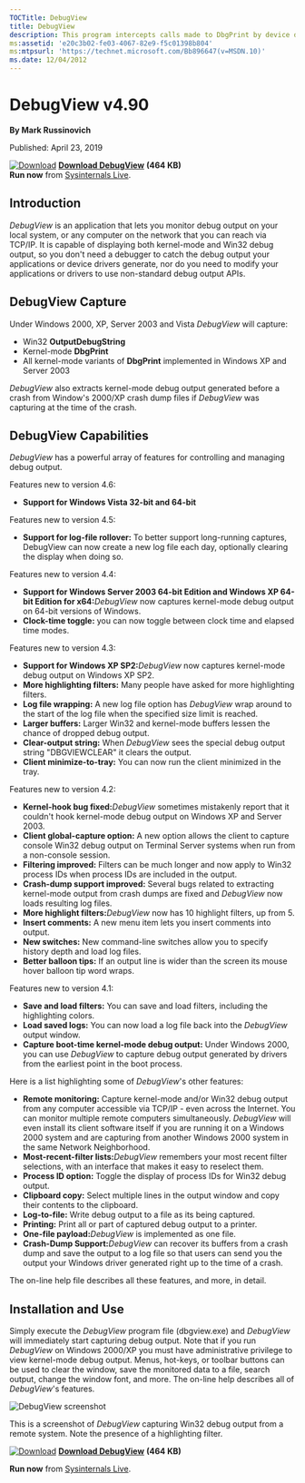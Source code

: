 ```yaml
--- 
TOCTitle: DebugView
title: DebugView
description: This program intercepts calls made to DbgPrint by device drivers and OutputDebugString made by Win32 programs. 
ms:assetid: 'e20c3b02-fe03-4067-82e9-f5c01398b804'
ms:mtpsurl: 'https://technet.microsoft.com/Bb896647(v=MSDN.10)'
ms.date: 12/04/2012
---
```


DebugView v4.90
===============

**By Mark Russinovich**

Published: April 23, 2019

[![Download](/media/landing/sysinternals/download_sm.png)](https://download.sysinternals.com/files/DebugView.zip) [**Download DebugView**](https://download.sysinternals.com/files/DebugView.zip) **(464 KB)**  
**Run now** from [Sysinternals Live](https://live.sysinternals.com/Dbgview.exe).


## Introduction

*DebugView* is an application that lets you monitor debug output on your
local system, or any computer on the network that you can reach via
TCP/IP. It is capable of displaying both kernel-mode and Win32 debug
output, so you don't need a debugger to catch the debug output your
applications or device drivers generate, nor do you need to modify your
applications or drivers to use non-standard debug output APIs.  
  

## DebugView Capture

Under Windows 2000, XP, Server 2003 and Vista *DebugView* will capture:

-   Win32 **OutputDebugString**
-   Kernel-mode **DbgPrint**
-   All kernel-mode variants of **DbgPrint** implemented in Windows XP
    and Server 2003

*DebugView* also extracts kernel-mode debug output generated before a
crash from Window's 2000/XP crash dump files if *DebugView* was
capturing at the time of the crash.  
  

## DebugView Capabilities

*DebugView* has a powerful array of features for controlling and
managing debug output.

Features new to version 4.6:

-   **Support for Windows Vista 32-bit and 64-bit**

Features new to version 4.5:

-   **Support for log-file rollover:** To better support long-running
    captures, DebugView can now create a new log file each day,
    optionally clearing the display when doing so.

Features new to version 4.4:

- <strong>Support for Windows Server 2003 64-bit Edition and Windows XP
  64-bit Edition for x64:</strong>*DebugView* now captures kernel-mode debug
  output on 64-bit versions of Windows.
- **Clock-time toggle:** you can now toggle between clock time and
  elapsed time modes.

Features new to version 4.3:

- **Support for Windows XP SP2:**<em>DebugView</em> now captures kernel-mode
  debug output on Windows XP SP2.
- **More highlighting filters:** Many people have asked for more
  highlighting filters.
- **Log file wrapping:** A new log file option has *DebugView* wrap
  around to the start of the log file when the specified size limit is
  reached.
- **Larger buffers:** Larger Win32 and kernel-mode buffers lessen the
  chance of dropped debug output.
- **Clear-output string:** When *DebugView* sees the special debug
  output string "DBGVIEWCLEAR" it clears the output.
- **Client minimize-to-tray:** You can now run the client minimized in
  the tray.

Features new to version 4.2:

- **Kernel-hook bug fixed:**<em>DebugView</em> sometimes mistakenly report
  that it couldn't hook kernel-mode debug output on Windows XP and
  Server 2003.
- **Client global-capture option:** A new option allows the client to
  capture console Win32 debug output on Terminal Server systems when
  run from a non-console session.
- **Filtering improved:** Filters can be much longer and now apply to
  Win32 process IDs when process IDs are included in the output.
- **Crash-dump support improved:** Several bugs related to extracting
  kernel-mode output from crash dumps are fixed and *DebugView* now
  loads resulting log files.
- **More highlight filters:**<em>DebugView</em> now has 10 highlight filters,
  up from 5.
- **Insert comments:** A new menu item lets you insert comments into
  output.
- **New switches:** New command-line switches allow you to specify
  history depth and load log files.
- **Better balloon tips:** If an output line is wider than the screen
  its mouse hover balloon tip word wraps.

Features new to version 4.1:

-   **Save and load filters:** You can save and load filters, including
    the highlighting colors.
-   **Load saved logs:** You can now load a log file back into the
    *DebugView* output window.
-   **Capture boot-time kernel-mode debug output:** Under Windows 2000,
    you can use *DebugView* to capture debug output generated by drivers
    from the earliest point in the boot process.

Here is a list highlighting some of *DebugView*'s other features:

- **Remote monitoring:** Capture kernel-mode and/or Win32 debug output
  from any computer accessible via TCP/IP - even across the Internet.
  You can monitor multiple remote computers simultaneously.
  *DebugView* will even install its client software itself if you are
  running it on a Windows 2000 system and are capturing from another
  Windows 2000 system in the same Network Neighborhood.
- **Most-recent-filter lists:**<em>DebugView</em> remembers your most recent
  filter selections, with an interface that makes it easy to reselect
  them.
- **Process ID option:** Toggle the display of process IDs for Win32
  debug output.
- **Clipboard copy:** Select multiple lines in the output window and
  copy their contents to the clipboard.
- **Log-to-file:** Write debug output to a file as its being captured.
- **Printing:** Print all or part of captured debug output to a
  printer.
- **One-file payload:**<em>DebugView</em> is implemented as one file.
- **Crash-Dump Support:**<em>DebugView</em> can recover its buffers from a
  crash dump and save the output to a log file so that users can send
  you the output your Windows driver generated right up to the time of
  a crash.

The on-line help file describes all these features, and more, in
detail.  
  

## Installation and Use

Simply execute the *DebugView* program file (dbgview.exe) and
*DebugView* will immediately start capturing debug output. Note that if
you run *DebugView* on Windows 2000/XP you must have administrative
privilege to view kernel-mode debug output. Menus, hot-keys, or toolbar
buttons can be used to clear the window, save the monitored data to a
file, search output, change the window font, and more. The on-line help
describes all of *DebugView*'s features.

![DebugView screenshot](/media/landing/sysinternals/DebugView.gif)

This is a screenshot of *DebugView* capturing Win32 debug output from a
remote system. Note the presence of a highlighting filter.

[![Download](/media/landing/sysinternals/download_sm.png)](https://download.sysinternals.com/files/DebugView.zip) [**Download DebugView**](https://download.sysinternals.com/files/DebugView.zip) **(464 KB)**

**Run now** from [Sysinternals Live](https://live.sysinternals.com/Dbgview.exe).
